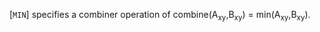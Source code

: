 [`MIN`] specifies a combiner
operation of combine(A<sub>xy</sub>,B<sub>xy</sub>) = min(A<sub>xy</sub>,B<sub>xy</sub>).